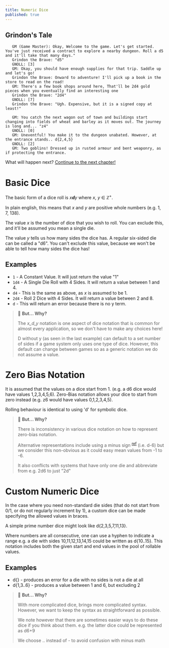 ```yaml
---
title: Numeric Dice
published: true
---
```

## Grindon's Tale

```
   GM (Game Master): Okay, Welcome to the game. Let's get started. You've just received a contract to explore a nearby dungeon. Roll a d5 and it'll take that many days."
   Grindon the Brave: "d5"
   GNOLL: [3]
   GM: Okay, you should have enough supplies for that trip. Saddle up and let's go!
   Grindon the Brave: Onward to adventure! I'll pick up a book in the store to read on the road!
   GM: There's a few book shops around here, That'll be 2d4 gold pieces when you eventually find an interesting one
   Grindon the Brave: "2d4"
   GNOLL: [7]
   Grindon the Brave: "Ugh. Expensive, but it is a signed copy at least!"

   GM: You catch the next wagon out of town and buildings start changing into fields of wheat and barley as it moves out. The journey is long and... "z4"
   GNOLL: [0]
   GM: Uneventful! You make it to the dungeon unabated. However, at the entrance stands.. d{2,4,5}
   GNOLL: [2]
   GM: Two goblins! Dressed up in rusted armour and bent weaponry, as if protecting the entrance.
```

What will happen next? [Continue to the next chapter!](Symbolic-Dice)


# Basic Dice

The basic form of a dice roll is _x**d**y_ where _x_, _y_ ∈ ℤ<sup>+</sup>. 

In plain english, this means that _x_ and _y_ are positive whole numbers (e.g. 1, 7, 138). 

The value _x_ is the number of dice that you wish to roll. You can exclude this, and it'll be assumed you mean a single die.

The value _y_ tells us how many sides the dice has. A regular six-sided die can be called a "d6". You can't exclude this value, because we won't be able to tell how many sides the dice has!

## Examples

 - `1` - A Constant Value. It will just return the value "1"
 - `1d4` - A Single Die Roll with 4 Sides. It will return a value between 1 and 4.
 - `d4` - This is the same as above, as _x_ is assumed to be 1.
 - `2d4` - Roll 2 Dice with 4 Sides. It will return a value between 2 and 8. 
 - `d` - This will return an error because there is no y term.


> 🤔 **But... Why?**
>
> The _x_d_y_ notation is one aspect of dice notation that is common for almost every application, so we don't have to make any choices here!
>
> D without y (as seen in the last example) can default to a set number of sides if a game system only uses one type of dice. However, this default can change between games so as a generic notation we do not assume a value.

# Zero Bias Notation

It is assumed that the values on a dice start from 1. (e.g. a d6 dice would have values 1,2,3,4,5,6). Zero-Bias notation allows your dice to start from zero instead (e.g. z6 would have values 0,1,2,3,4,5).

Rolling behaviour is identical to using 'd' for symbolic dice.

> 🤔 **But... Why?**
> 
> There is inconsistency in various dice notation on how to represent zero-bias notation.
>
> Alternative representations include using a minus sign <sup>[ref](http://hjemmesider.diku.dk/~torbenm/Troll/manual.pdf)</sup> (i.e. d-6) but we consider this non-obvious as it could easy mean values from -1 to -6.
>
> It also conflicts with systems that have only one die and abbreviate from e.g. 2d6 to just "2d"

# Custom Numeric Dice
In the case where you need non-standard die sides (that do not start from 0/1, or do not regularly increment by 1), a custom dice can be made specifying the allowed values in braces.

A simple prime number dice might look like d{2,3,5,7,11,13}.

Where numbers are all consecutive, one can use a hyphen to indicate a range e.g. a die with sides 10,11,12,13,14,15 could be written as d{10..15}. This notation includes both the given start and end values in the pool of rollable values.

## Examples
 - d{} - produces an error for a die with no sides is not a die at all
 - d{1,3..6} - produces a value between 1 and 6, but excluding 2

> 🤔 **But... Why?**
> 
> With more complicated dice, brings more complicated syntax. However, we want to keep the syntax as straightforward as possible. 
>
> We note however that there are sometimes easier ways to do these dice if you think about them. e.g. the latter dice could be represented as d6+9
>
> We choose .. instead of - to avoid confusion with minus math
